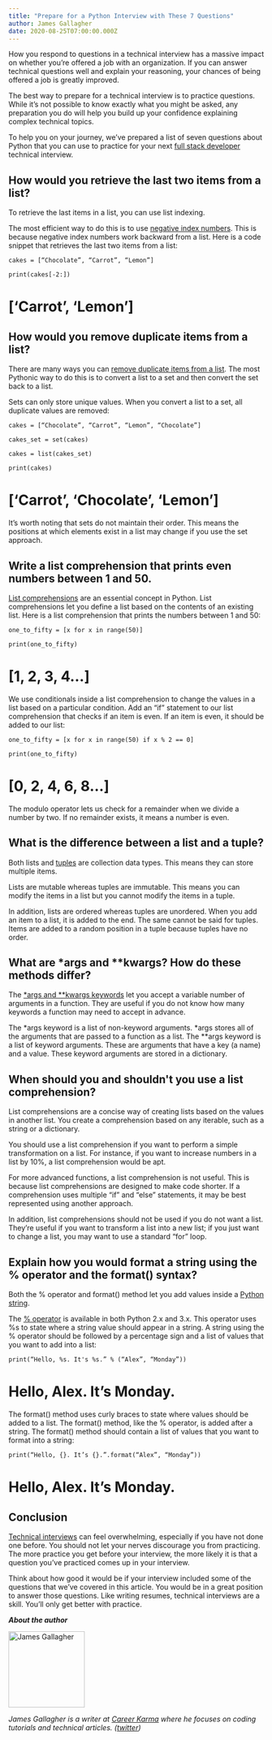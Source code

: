 ```yaml
---
title: "Prepare for a Python Interview with These 7 Questions"
author: James Gallagher
date: 2020-08-25T07:00:00.000Z
---
```


How you respond to questions in a technical interview has a massive impact on whether you’re offered a job with an organization. If you can answer technical questions well and explain your reasoning, your chances of being offered a job is greatly improved.

The best way to prepare for a technical interview is to practice questions. While it’s not possible to know exactly what you might be asked, any preparation you do will help you build up your confidence explaining complex technical topics.

To help you on your journey, we’ve prepared a list of seven questions about Python that you can use to practice for your next [full stack developer](https://careerkarma.com/blog/full-stack-developer/) technical interview.


## How would you retrieve the last two items from a list?

To retrieve the last items in a list, you can use list indexing. 

The most efficient way to do this is to use [negative index numbers](https://careerkarma.com/blog/python-array/). This is because negative index numbers work backward from a list. Here is a code snippet that retrieves the last two items from a list:

    cakes = [“Chocolate”, “Carrot”, “Lemon”]

    print(cakes[-2:])

# [‘Carrot’, ‘Lemon’]


## How would you remove duplicate items from a list?

There are many ways you can [remove duplicate items from a list](https://careerkarma.com/blog/python-remove-duplicates-from-list/). The most Pythonic way to do this is to convert a list to a set and then convert the set back to a list.

Sets can only store unique values. When you convert a list to a set, all duplicate values are removed:

    cakes = [“Chocolate”, “Carrot”, “Lemon”, “Chocolate”]

    cakes_set = set(cakes)

    cakes = list(cakes_set)

    print(cakes)

# [‘Carrot’, ‘Chocolate’, ‘Lemon’]

It’s worth noting that sets do not maintain their order. This means the positions at which elements exist in a list may change if you use the set approach.


## Write a list comprehension that prints even numbers between 1 and 50.

[List comprehensions](https://careerkarma.com/blog/python-list-comprehension/) are an essential concept in Python. List comprehensions let you define a list based on the contents of an existing list. Here is a list comprehension that prints the numbers between 1 and 50:

    one_to_fifty = [x for x in range(50)]

    print(one_to_fifty)

# [1, 2, 3, 4…]

We use conditionals inside a list comprehension to change the values in a list based on a particular condition. Add an “if” statement to our list comprehension that checks if an item is even. If an item is even, it should be added to our list:

    one_to_fifty = [x for x in range(50) if x % 2 == 0]

    print(one_to_fifty)

# [0, 2, 4, 6, 8…]

The modulo operator lets us check for a remainder when we divide a number by two. If no remainder exists, it means a number is even.


## What is the difference between a list and a tuple?

Both lists and [tuples](https://careerkarma.com/blog/python-tuples/) are collection data types. This means they can store multiple items.

Lists are mutable whereas tuples are immutable. This means you can modify the items in a list but you cannot modify the items in a tuple.

In addition, lists are ordered whereas tuples are unordered. When you add an item to a list, it is added to the end. The same cannot be said for tuples. Items are added to a random position in a tuple because tuples have no order.


## What are *args and **kwargs? How do these methods differ?

The [*args and **kwargs keywords](https://careerkarma.com/blog/python-args-kwargs/) let you accept a variable number of arguments in a function. They are useful if you do not know how many keywords a function may need to accept in advance.

The *args keyword is a list of non-keyword arguments. *args stores all of the arguments that are passed to a function as a list. The **args keyword is a list of keyword arguments. These are arguments that have a key (a name) and a value. These keyword arguments are stored in a dictionary.


## When should you and shouldn't you use a list comprehension?

List comprehensions are a concise way of creating lists based on the values in another list. You create a comprehension based on any iterable, such as a string or a dictionary.

You should use a list comprehension if you want to perform a simple transformation on a list. For instance, if you want to increase numbers in a list by 10%, a list comprehension would be apt.

For more advanced functions, a list comprehension is not useful. This is because list comprehensions are designed to make code shorter. If a comprehension uses multiple “if” and “else” statements, it may be best represented using another approach.

In addition, list comprehensions should not be used if you do not want a list. They’re useful if you want to transform a list into a new list; if you just want to change a list, you may want to use a standard “for” loop.


## Explain how you would format a string using the % operator and the format() syntax?

Both the % operator and format() method let you add values inside a [Python string](https://careerkarma.com/blog/python-string-methods/).

The [% operator](https://careerkarma.com/blog/python-what-does-s-mean/) is available in both Python 2.x and 3.x. This operator uses %s to state where a string value should appear in a string. A string using the % operator should be followed by a percentage sign and a list of values that you want to add into a list:

    print(“Hello, %s. It's %s.” % (“Alex”, “Monday”))

# Hello, Alex. It’s Monday.

The format() method uses curly braces to state where values should be added to a list. The format() method, like the % operator, is added after a string. The format() method should contain a list of values that you want to format into a string:

    print(“Hello, {}. It’s {}.”.format(“Alex”, “Monday”))

# Hello, Alex. It’s Monday.


## Conclusion

[Technical interviews](https://careerkarma.com/blog/technical-interviews/) can feel overwhelming, especially if you have not done one before. You should not let your nerves discourage you from practicing. The more practice you get before your interview, the more likely it is that a question you’ve practiced comes up in your interview.

Think about how good it would be if your interview included some of the questions that we’ve covered in this article. You would be in a great position to answer those questions. Like writing resumes, technical interviews are a skill. You’ll only get better with practice.


**_About the author_**

<img src="https://careerkarma.com/blog/wp-content/uploads/2020/01/james-gallagher-300x300.jpg" alt="James Gallagher" style="height:150px; width:150px; display:inline-block; horizontal-align:left;">

_James Gallagher is a writer at [Career Karma](https://careerkarma.com/) where he focuses on coding tutorials and technical articles. ([twitter](https://twitter.com/jamesg_oca))_